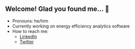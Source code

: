 ## Welcome! Glad you found me... 👋

- Pronouns: he/him
- Currently working on energy efficiency analytics software
- How to reach me:
  - [LinkedIn](http://linkedin.com/in/markjgreenwood)
  - [Twitter](http://twitter.com/markgreenwood4)

<!--
**markgreenwood/markgreenwood** is a ✨ _special_ ✨ repository because its `README.md` (this file) appears on your GitHub profile.

Here are some ideas to get you started:

- 🔭 I’m currently working on ...
- 🌱 I’m currently learning ...
- 👯 I’m looking to collaborate on ...
- 🤔 I’m looking for help with ...
- 💬 Ask me about ...
- 📫 How to reach me: ...
- 😄 Pronouns: ...
- ⚡ Fun fact: ...
-->
